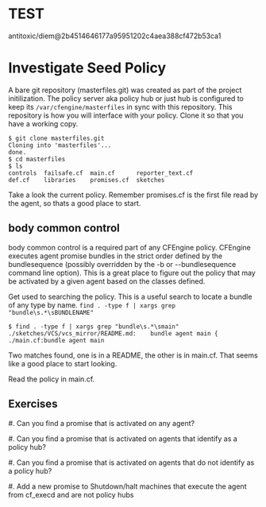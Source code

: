 # TEST #
antitoxic/diem@2b4514646177a95951202c4aea388cf472b53ca1

# Investigate Seed Policy

A bare git repository (masterfiles.git) was created as part of the project
initilization.  The policy server aka policy hub or just hub is configured to
keep its `/var/cfengine/masterfiles` in sync with this repository. This
repository is how you will interface with your policy. Clone it so that you have
a working copy.

    $ git clone masterfiles.git
    Cloning into 'masterfiles'...
    done.
    $ cd masterfiles
    $ ls
    controls  failsafe.cf  main.cf      reporter_text.cf
    def.cf    libraries    promises.cf  sketches


Take a look the current policy. Remember promises.cf is the first file read by
the agent, so thats a good place to start.

## body common control

body common control is a required part of any CFEngine
policy. CFEngine executes agent promise bundles in the strict order defined by
the bundlesequence (possibly overridden by the -b or --bundlesequence command
line option). This is a great place to figure out the policy that may be
activated by a given agent based on the classes defined.

Get used to searching the policy. This is a useful search to locate a bundle of
any type by name. `find . -type f | xargs grep "bundle\s.*\sBUNDLENAME"`

    $ find . -type f | xargs grep "bundle\s.*\smain"
    ./sketches/VCS/vcs_mirror/README.md:    bundle agent main {
    ./main.cf:bundle agent main

Two matches found, one is in a README, the other is in main.cf. That seems like
a good place to start looking.

Read the policy in main.cf.

## Exercises

#. Can you find a promise that is activated on any agent?

#. Can you find a promise that is activated on agents that identify as a policy
hub?

#. Can you find a promise that is activated on agents that do not identify as a
policy hub? 

#. Add a new promise to Shutdown/halt machines that execute the agent from
cf_execd and are not policy hubs

